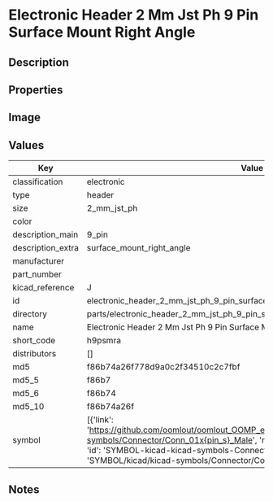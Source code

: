 # Electronic Header 2 Mm Jst Ph 9 Pin Surface Mount Right Angle

## Description

## Properties


## Image


## Values

| Key | Value |
| --- | --- |
| classification | electronic |
| type | header |
| size | 2_mm_jst_ph |
| color |  |
| description_main | 9_pin |
| description_extra | surface_mount_right_angle |
| manufacturer |  |
| part_number |  |
| kicad_reference | J |
| id | electronic_header_2_mm_jst_ph_9_pin_surface_mount_right_angle |
| directory | parts/electronic_header_2_mm_jst_ph_9_pin_surface_mount_right_angle |
| name | Electronic Header 2 Mm Jst Ph 9 Pin Surface Mount Right Angle |
| short_code | h9psmra |
| distributors | [] |
| md5 | f86b74a26f778d9a0c2f34510c2c7fbf |
| md5_5 | f86b7 |
| md5_6 | f86b74 |
| md5_10 | f86b74a26f |
| symbol | [{'link': 'https://github.com/oomlout/oomlout_OOMP_eda_V2/tree/main/SYMBOL/kicad/kicad-symbols/Connector/Conn_01x{pin_s}_Male', 'name': 'Connector : Conn_01x09_Male', 'id': 'SYMBOL-kicad-kicad-symbols-Connector-Conn_01x09_Male', 'directory': 'SYMBOL/kicad/kicad-symbols/Connector/Conn_01x09_Male/'}] |

## Notes

